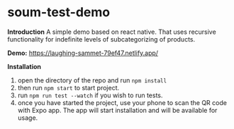 # soum-test-demo

**Introduction**
A simple demo based on react native. That uses recursive functionality for indefinite levels of subcategorizing of products. 

**Demo:**
https://laughing-sammet-79ef47.netlify.app/

**Installation**
1. open the directory of the repo and run `npm install`
2. then run `npm start` to start project.
3. run `npm run test --watch` if you wish to run tests.
4. once you have started the project, use your phone to scan the QR code with Expo app. The app will start installation and will be available for usage.
